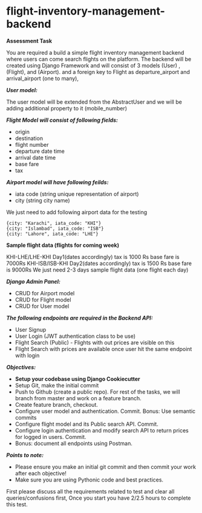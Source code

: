 # flight-inventory-management-backend

**Assessment Task**

You are required a build a simple flight inventory management backend where users can come search flights on the platform. The backend will be created using Django Framework and will consist of 3 models
(User) , (Flight), and  (Airport). and a foreign key to Flight as departure_airport and arrival_airport (one to many),


***User model:***

The user model will be extended from the AbstractUser and we will be adding additional property to it (mobile_number)

***Flight Model will consist of following fields:***
- origin
- destination
- flight number
- departure date time
- arrival date time
- base fare
- tax

***Airport model will have following feilds:***
- iata code (string unique representation of airport)
- city (string city name)

We just need to add following airport data for the testing

```
{city: "Karachi", iata_code: "KHI"}
{city: "Islambad", iata_code: "ISB"}
{city: "Lahore", iata_code: "LHE"}
```

**Sample flight data (flights for coming week)**

KHI-LHE/LHE-KHI Day1(dates accordingly) tax is 1000 Rs base fare is 7000Rs
KHI-ISB/ISB-KHI Day2(dates accordingly) tax is 1500 Rs base fare is 9000Rs
We just need 2-3 days sample flight data (one flight each day)

***Django Admin Panel:*** 
* CRUD for Airport model
* CRUD for Flight model
* CRUD for User model

***The following endpoints are required in the Backend API:***
* User Signup
* User Login (JWT authentication class to be use)
* Flight Search (Public) - Flights with out prices are visible on this
* Flight Search with prices are available once user hit the same endpoint with login


***Objectives:***
* **Setup your codebase using Django Cookiecutter**
* Setup Git, make the initial commit
* Push to Github (create a public repo). For rest of the tasks, we will branch from master and work on a feature branch.
* Create feature branch, checkout.
* Configure user model and authentication. Commit. Bonus: Use semantic commits
* Configure flight model and its Public search API. Commit.
* Configure login authentication and modify search API to return prices for logged in users. Commit.
* Bonus: document all endpoints using Postman.


***Points to note:***
* Please ensure you make an initial git commit and then commit your work after each objective!
* Make sure you are using Pythonic code and best practices.



First please discuss all the requirements related to test and clear all queries/confusions first, Once you start you have 2/2.5 hours to complete this test.

